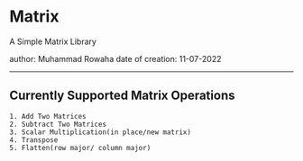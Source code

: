 # Matrix

A Simple Matrix Library

author: Muhammad Rowaha
date of creation: 11-07-2022

---
## Currently Supported Matrix Operations
```
1. Add Two Matrices
2. Subtract Two Matrices
3. Scalar Multiplication(in place/new matrix)
4. Transpose
5. Flatten(row major/ column major)
```
